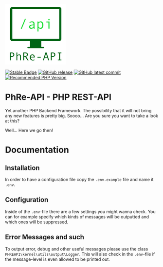 ![](documentation/media/logo.png)

[![Stable Badge](https://img.shields.io/badge/Stable/Ready_for_production%3F-No-red.svg)](https://shields.io/)
[![GitHub release](https://img.shields.io/github/release/Ruesa18/PhRe-API.svg)](https://github.com/Ruesa18/PhRe-API/releases/)
[![GitHub latest commit](https://badgen.net/github/last-commit/Ruesa18/PhRe-API)](https://github.com/Ruesa18/PhRe-API/commit/)
[![Recommended PHP Version](https://img.shields.io/badge/Recommended_PHP_Version->=8.0-blue.svg)](https://shields.io/)

# PhRe-API - PHP REST-API
Yet another PHP Backend Framework.
The possibility that it will not bring any new features is pretty big.
Soooo... Are you sure you want to take a look at this?

Well... Here we go then!

# Documentation

## Installation
In order to have a configuration file copy the `.env.example` file and name it `.env`.

## Configuration
Inside of the `.env`-file there are a few settings you might wanna check.
You can for example specify which kinds of messages will be outputted and which ones will be suppressed.

## Error Messages and such
To output error, debug and other useful messages please use the class `PHREAPI\kernel\utils\output\Logger`.
This will also check in the `.env`-file if the message-level is even allowed to be printed out.

